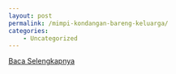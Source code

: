 ```yaml
---
layout: post
permalink: /mimpi-kondangan-bareng-keluarga/
categories:
    - Uncategorized
---
```


[Baca Selengkapnya](/01)